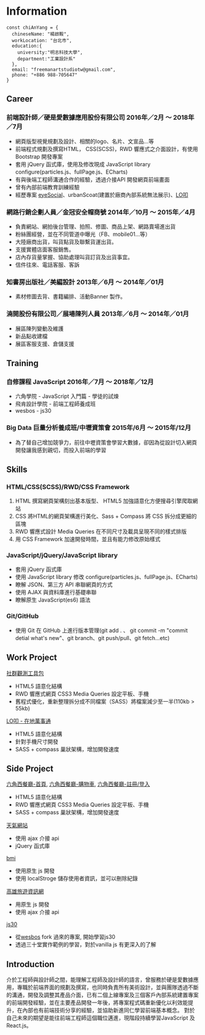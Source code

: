 # Information

    const chiAnYang = {
      chineseName: "楊啟鞍",
      workLocation: "台北市",
      education:{
        university:"明志科技大學",
        department:"工業設計系"
      },
      email: "freemanartstudiotw@gmail.com",
      phone: "+886 988-705647"
    }

## Career

### 前端設計師／硬是愛數據應用股份有限公司 2016年／2月 ～ 2018年／7月
* 網頁版型視覺規劃及設計、相關的logo、名片、文宣品...等
* 前端程式規劃及撰寫HTML， CSS(SCSS)，RWD 響應式之介面設計，有使用Bootstrap 開發專案
* 套用 jQuery 函式庫，使用及修改現成 JavaScript library configure(particles.js、fullPage.js、ECharts)
* 有與後端工程師溝通合作的經驗，透過介接API 開發網頁前端畫面
* 曾有內部前端教育訓練經驗
* 經歷專案 [eyeSocial](https://eyesocial.insighteye.com.tw/)、urbanScoat(建置於廠商內部系統無法展示)、[LO叩](https://loop.ap.ngrok.io/users)

### 網路行銷企劃人員／金冠安全帽商號 2014年／10月 ～ 2015年／4月
* 負責網站、網拍後台管理、拍照、修圖、商品上架、網路賣場進出貨
* 粉絲團經營，並在不同管道中曝光（FB、mobile01...等）
* 大陸廠商出貨，叫貨點貨及聯繫貨運出貨。
* 支援實體店面客服銷售。
* 店內存貨量掌握、協助處理叫貨訂貨及出貨事宜。
* 信件往來、電話客服、客訴

### 知書房出版社／美編設計 2013年／6月 ～ 2014年／01月
* 素材修圖去背、書籍編排、活動Banner 製作。

### 湳開股份有限公司／展場陳列人員 2013年／6月 ～ 2014年／01月
* 展區陳列變動及維護
* 新品點收建檔
* 展區客服支援、倉儲支援

## Training

### 自修課程 JavaScript 2016年／7月 ～ 2018年／12月
* 六角學院 - JavaScript 入門篇 - 學徒的試煉
* 飛肯設計學院 - 前端工程師養成班
* wesbos - js30
### Big Data 巨量分析養成班/中壢資策會 2015年/6月 ～ 2015年/12月
* 為了替自己增加競爭力，前往中壢資策會學習大數據，卻因為從設計切入網頁開發讓我感到親切，而投入前端的學習

## Skills

### HTML/CSS(SCSS)/RWD/CSS Framework

1. HTML 撰寫網頁架構刻出基本版型、 HTML5 加強語意化方便搜尋引擎爬取網站
2. CSS 將HTML的網頁架構進行美化、Sass + Compass 將 CSS 拆分成更細的區塊
3. RWD 響應式設計 Media Queries 在不同尺寸及載具呈現不同的樣式排版
4. 用 CSS Framework 加速開發時間，並且有能力修改原始樣式

### JavaScript/jQuery/JavaScript library

* 套用 jQuery 函式庫
* 使用 JavaScript library 修改 configure(particles.js、fullPage.js、ECharts)
* 瞭解 JSON、第三方 API 串聯網頁的方式
* 使用 AJAX 與資料庫進行基礎串聯
* 瞭解原生 JavaScript(es6) 語法

### Git/GitHub

* 使用 Git 在 GitHub 上進行版本管理(git add . 、 git commit -m "commit detial what's new"、git branch、git push/pull、git fetch...etc)

## Work Project

[社群觀測工具包](https://eyesocial.insighteye.com.tw/)
* HTML5 語意化結構
* RWD 響應式網頁 CSS3 Media Queries 設定平板、手機
* 舊程式優化，重新整理拆分成不同檔案（SASS）將檔案減少至一半(110kb > 55kb)

[LO叩 - 在地萬事通](https://www.facebook.com/Local.LifeEZ/)
* HTML5 語意化結構
* 針對手機尺寸開發
* SASS + compass 巢狀架構，增加開發速度

## Side Project

[六角西餐廳-首頁](https://codefreeman.github.io/hex-RWD/), [六角西餐廳-購物車](https://codefreeman.github.io/hex-RWD/cart.html), [六角西餐廳-註冊/登入](https://codefreeman.github.io/hex-RWD/registerLogin.html)
* HTML5 語意化結構
* RWD 響應式網頁 CSS3 Media Queries 設定平板、手機
* SASS + compass 巢狀架構，增加開發速度

[天氣網站](http://weather.fstudio.io/)
* 使用 ajax 介接 api
* jQuery 函式庫

[bmi](http://bmi.fstudio.io/)
* 使用原生 js 開發
* 使用 localStroge 儲存使用者資訊，並可以刪除紀錄

[高雄旅遊資訊網](http://ktravel.fstudio.io/)
* 用原生 js 開發
* 使用 ajax 介接 api

[js30](https://js30day.fstudio.io/)
* 從[wesbos](https://github.com/wesbos/JavaScript30) fork 過來的專案, 開始學習js30
* 透過三十堂實作範例的學習，對於vanilla js 有更深入的了解

## Introduction

介於工程師與設計師之間，能理解工程師及設計師的語言，曾服務於硬是愛數據應用，專職於前端界面的規劃及撰寫，也同時負責所有美術設計，並與團隊透過不斷的溝通，開發及調整其產品介面，已有二個上線專案及三個客戶內部系統建置專案的前端開發經驗，並在主要產品開發一年後，將專案程式碼重新優化以利效能提升，在內部也有前端技術分享的經驗，並協助新進同仁學習前端基本概念。
對於自己未來的期望是能往前端工程師這個職位邁進，現階段持續學習JavaScript 及 React.js。
